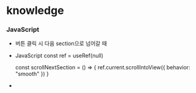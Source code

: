 # knowledge

### JavaScript
- 버튼 클릭 시 다음 section으로 넘어갈 때
* JavaScript
const ref = useRef(null)

    const scrollNextSection = () => {
        ref.current.scrollIntoView({ behavior: "smooth" })
    }
*
